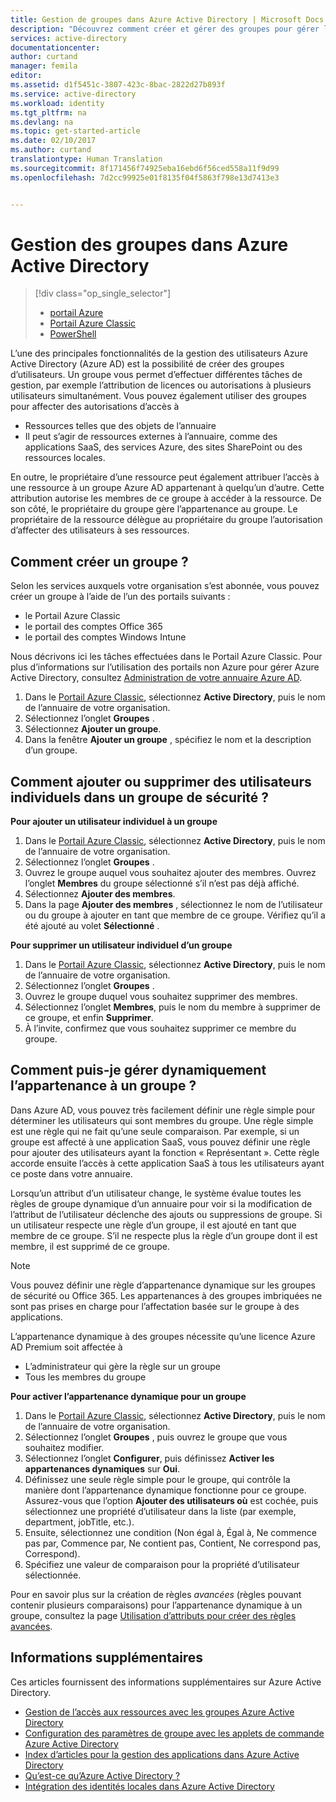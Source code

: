 ```yaml
---
title: Gestion de groupes dans Azure Active Directory | Microsoft Docs
description: "Découvrez comment créer et gérer des groupes pour gérer les utilisateurs d’Azure à l’aide d’Azure Active Directory."
services: active-directory
documentationcenter: 
author: curtand
manager: femila
editor: 
ms.assetid: d1f5451c-3807-423c-8bac-2822d27b893f
ms.service: active-directory
ms.workload: identity
ms.tgt_pltfrm: na
ms.devlang: na
ms.topic: get-started-article
ms.date: 02/10/2017
ms.author: curtand
translationtype: Human Translation
ms.sourcegitcommit: 8f171456f74925eba16ebd6f56ced558a11f9d99
ms.openlocfilehash: 7d2cc99925e01f8135f04f5863f798e13d7413e3


---
```

# <a name="managing-groups-in-azure-active-directory"></a>Gestion des groupes dans Azure Active Directory
> [!div class="op_single_selector"]
> * [portail Azure](active-directory-groups-create-azure-portal.md)
> * [Portail Azure Classic](active-directory-accessmanagement-manage-groups.md)
> * [PowerShell](active-directory-accessmanagement-groups-settings-v2-cmdlets.md)
>
>

L’une des principales fonctionnalités de la gestion des utilisateurs Azure Active Directory (Azure AD) est la possibilité de créer des groupes d’utilisateurs. Un groupe vous permet d’effectuer différentes tâches de gestion, par exemple l’attribution de licences ou autorisations à plusieurs utilisateurs simultanément. Vous pouvez également utiliser des groupes pour affecter des autorisations d’accès à

* Ressources telles que des objets de l’annuaire
* Il peut s’agir de ressources externes à l’annuaire, comme des applications SaaS, des services Azure, des sites SharePoint ou des ressources locales.

En outre, le propriétaire d’une ressource peut également attribuer l’accès à une ressource à un groupe Azure AD appartenant à quelqu’un d’autre. Cette attribution autorise les membres de ce groupe à accéder à la ressource. De son côté, le propriétaire du groupe gère l’appartenance au groupe. Le propriétaire de la ressource délègue au propriétaire du groupe l’autorisation d’affecter des utilisateurs à ses ressources.

## <a name="how-do-i-create-a-group"></a>Comment créer un groupe ?
Selon les services auxquels votre organisation s’est abonnée, vous pouvez créer un groupe à l’aide de l’un des portails suivants :

* le Portail Azure Classic
* le portail des comptes Office 365
* le portail des comptes Windows Intune

Nous décrivons ici les tâches effectuées dans le Portail Azure Classic. Pour plus d’informations sur l’utilisation des portails non Azure pour gérer Azure Active Directory, consultez [Administration de votre annuaire Azure AD](active-directory-administer.md).

1. Dans le [Portail Azure Classic](https://manage.windowsazure.com), sélectionnez **Active Directory**, puis le nom de l’annuaire de votre organisation.
2. Sélectionnez l’onglet **Groupes** .
3. Sélectionnez **Ajouter un groupe**.
4. Dans la fenêtre **Ajouter un groupe** , spécifiez le nom et la description d’un groupe.

## <a name="how-do-i-add-or-remove-individual-users-in-a-security-group"></a>Comment ajouter ou supprimer des utilisateurs individuels dans un groupe de sécurité ?
**Pour ajouter un utilisateur individuel à un groupe**

1. Dans le [Portail Azure Classic](https://manage.windowsazure.com), sélectionnez **Active Directory**, puis le nom de l’annuaire de votre organisation.
2. Sélectionnez l’onglet **Groupes** .
3. Ouvrez le groupe auquel vous souhaitez ajouter des membres. Ouvrez l’onglet **Membres** du groupe sélectionné s’il n’est pas déjà affiché.
4. Sélectionnez **Ajouter des membres**.
5. Dans la page **Ajouter des membres** , sélectionnez le nom de l’utilisateur ou du groupe à ajouter en tant que membre de ce groupe. Vérifiez qu’il a été ajouté au volet **Sélectionné** .

**Pour supprimer un utilisateur individuel d’un groupe**

1. Dans le [Portail Azure Classic](https://manage.windowsazure.com), sélectionnez **Active Directory**, puis le nom de l’annuaire de votre organisation.
2. Sélectionnez l’onglet **Groupes** .
3. Ouvrez le groupe duquel vous souhaitez supprimer des membres.
4. Sélectionnez l’onglet **Membres**, puis le nom du membre à supprimer de ce groupe, et enfin **Supprimer**.
5. À l’invite, confirmez que vous souhaitez supprimer ce membre du groupe.

## <a name="how-can-i-manage-the-membership-of-a-group-dynamically"></a>Comment puis-je gérer dynamiquement l’appartenance à un groupe ?
Dans Azure AD, vous pouvez très facilement définir une règle simple pour déterminer les utilisateurs qui sont membres du groupe. Une règle simple est une règle qui ne fait qu’une seule comparaison. Par exemple, si un groupe est affecté à une application SaaS, vous pouvez définir une règle pour ajouter des utilisateurs ayant la fonction « Représentant ». Cette règle accorde ensuite l’accès à cette application SaaS à tous les utilisateurs ayant ce poste dans votre annuaire.

Lorsqu’un attribut d’un utilisateur change, le système évalue toutes les règles de groupe dynamique d’un annuaire pour voir si la modification de l’attribut de l’utilisateur déclenche des ajouts ou suppressions de groupe. Si un utilisateur respecte une règle d’un groupe, il est ajouté en tant que membre de ce groupe. S’il ne respecte plus la règle d’un groupe dont il est membre, il est supprimé de ce groupe.

> [!NOTE]
> Vous pouvez définir une règle d’appartenance dynamique sur les groupes de sécurité ou Office 365. Les appartenances à des groupes imbriquées ne sont pas prises en charge pour l’affectation basée sur le groupe à des applications.
>
> L’appartenance dynamique à des groupes nécessite qu’une licence Azure AD Premium soit affectée à
>
> * L’administrateur qui gère la règle sur un groupe
> * Tous les membres du groupe
>
>

**Pour activer l’appartenance dynamique pour un groupe**

1. Dans le [Portail Azure Classic](https://manage.windowsazure.com), sélectionnez **Active Directory**, puis le nom de l’annuaire de votre organisation.
2. Sélectionnez l’onglet **Groupes** , puis ouvrez le groupe que vous souhaitez modifier.
3. Sélectionnez l’onglet **Configurer**, puis définissez **Activer les appartenances dynamiques** sur **Oui**.
4. Définissez une seule règle simple pour le groupe, qui contrôle la manière dont l’appartenance dynamique fonctionne pour ce groupe. Assurez-vous que l’option **Ajouter des utilisateurs où** est cochée, puis sélectionnez une propriété d’utilisateur dans la liste (par exemple, department, jobTitle, etc.).
5. Ensuite, sélectionnez une condition (Non égal à, Égal à, Ne commence pas par, Commence par, Ne contient pas, Contient, Ne correspond pas, Correspond).
6. Spécifiez une valeur de comparaison pour la propriété d’utilisateur sélectionnée.

Pour en savoir plus sur la création de règles *avancées* (règles pouvant contenir plusieurs comparaisons) pour l’appartenance dynamique à un groupe, consultez la page [Utilisation d’attributs pour créer des règles avancées](active-directory-accessmanagement-groups-with-advanced-rules.md).

## <a name="additional-information"></a>Informations supplémentaires
Ces articles fournissent des informations supplémentaires sur Azure Active Directory.

* [Gestion de l’accès aux ressources avec les groupes Azure Active Directory](active-directory-manage-groups.md)
* [Configuration des paramètres de groupe avec les applets de commande Azure Active Directory](active-directory-accessmanagement-groups-settings-cmdlets.md)
* [Index d’articles pour la gestion des applications dans Azure Active Directory](active-directory-apps-index.md)
* [Qu’est-ce qu’Azure Active Directory ?](active-directory-whatis.md)
* [Intégration des identités locales dans Azure Active Directory](active-directory-aadconnect.md)



<!--HONumber=Feb17_HO2-->


